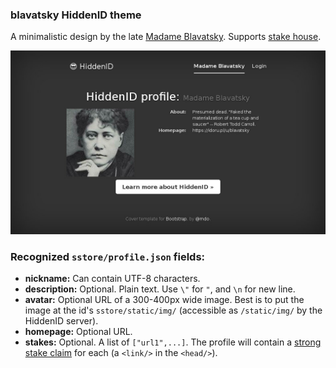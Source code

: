 ### blavatsky HiddenID theme

A minimalistic design by the late [Madame Blavatsky](https://idoru.pl/blavatsky).
Supports [stake house](https://github.com/hidden-id/stakehouse#readme).

![Screenshot](screenshot.jpg)

### Recognized `sstore/profile.json` fields:

* **nickname:** Can contain UTF-8 characters.
* **description:** Optional. Plain text. Use `\"` for `"`, and `\n` for new line.
* **avatar:** Optional URL of a 300-400px wide image. Best is to put the image at
  the id's `sstore/static/img/` (accessible as `/static/img/` by the HiddenID server).
* **homepage:** Optional URL.
* **stakes:** Optional. A list of `["url1",...]`. The profile will contain a
  [strong stake claim](https://github.com/hidden-id/stakehouse/wiki/Stake-House%3A-Certification-without-authority#strong-stake-claims)
for each (a `<link/>` in the `<head/>`).
